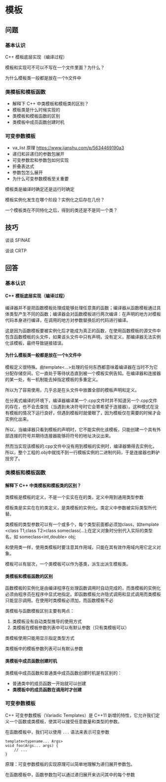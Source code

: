 # 模板

## 问题

### 基本认识

C++ 模板底层实现（编译过程）

模板和实现可不可以不写在一个文件里面？为什么？

为什么模板类一般都是放在一个h文件中

### 类模板和模板函数

* 解释下 C++ 中类模板和模板类的区别？
* 模板类是什么时候实现的
* 类模板和模板函数的区别
* 类模板中成员函数创建时机

### 可变参数模板

* va_list 原理 <https://www.jianshu.com/p/5634469190a3>
* 递归和非递归的参数包展开
* 可变参数宏和参数包如何实现
* 折叠表达式
* 参数包怎么展开
* 为什么可变参数模板至关重要

 模板类是编译时确定还是运行时确定

模板实例化发生在哪个阶段？实例化之后存在几份？

   一个模板类在不同特化之后，得到的类还是不是同一个类？

## 技巧

谈谈 SFINAE

谈谈 CRTP

## 回答

### 基本认识

#### C++ 模板底层实现（编译过程）

编译器并不是把函数模板处理成能够处理任意类的函数；编译器从函数模板通过具体类型产生不同的函数；编译器会对函数模板进行两次编译：在声明的地方对模板代码本身进行编译，在调用的地方对参数替换后的代码进行编译。



这是因为函数模板要被实例化后才能成为真正的函数，在使用函数模板的源文件中包含函数模板的头文件，如果该头文件中只有声明，没有定义，那编译器无法实例化该模板，最终导致链接错误。



#### 为什么模板类一般都是放在一个h文件中

模板定义很特殊。由template<…>处理的任何东西都意味着编译器在当时不为它分配存储空间，它一直处于等待状态直到被一个模板实例告知。在编译器和连接器的某一处，有一机制能去掉指定模板的多重定义。

所以为了容易使用，几乎总是在头文件中放置全部的模板声明和定义。

在分离式编译的环境下，编译器编译某一个.cpp文件时并不知道另一个.cpp文件的存在，也不会去查找（当遇到未决符号时它会寄希望于连接器）。这种模式在没有模板的情况下运行良好，但遇到模板时就傻眼了，因为模板仅在需要的时候才会实例化出来。

所以，当编译器只看到模板的声明时，它不能实例化该模板，只能创建一个具有外部连接的符号并期待连接器能够将符号的地址决议出来。

然而当实现该模板的.cpp文件中没有用到模板的实例时，编译器懒得去实例化，所以，整个工程的.obj中就找不到一行模板实例的二进制代码，于是连接器也黔驴技穷了。

### 类模板和模板函数

#### 解释下 C++ 中类模板和模板类的区别？

类模板是模板的定义，不是一个实实在在的类，定义中用到通用类型参数

模板类是实实在在的类定义，是类模板的实例化。类定义中参数被实际类型所代替。

类模板的类型参数可以有一个或多个，每个类型前面都必须加class，如template <class T1,class T2>class someclass{…};在定义对象时分别代入实际的类型名，如  someclass<int,double> obj;

和使用类一样，使用类模板时要注意其作用域，只能在其有效作用域内用它定义对象。

模板可以有层次，一个类模板可以作为基类，派生出派生模板类。

#### 类模板和模板函数的区别

函数模板的实例化是由编译程序在处理函数调用时自动完成的，而类模板的实例化必须由程序员在程序中显式地指定。即函数模板允许隐式调用和显式调用而类模板只能显示调用。在使用时类模板必须加，而函数模板不必

类模板与函数模板区别主要有两点：

1. 类模板没有自动类型推导的使用方式
2. 类模板在模板参数列表中可以有默认参数（只有类模板可以）

类模板使用只能用显示指定类型方式

类模板中的模板参数列表可以有默认参数

#### 类模板中成员函数创建时机

类模板中成员函数和普通类中成员函数创建时机是有区别的：

* 普通类中的成员函数一开始就可以创建
* **类模板中的成员函数在调用时才创建**



### 可变参数模板

C++ 可变参数模板（Variadic Templates）是 C++11 新增的特性，它允许我们定义一个函数或类模板，使其可以接受任意数量和类型的参数。

在函数模板中，我们可以使用 `...` 语法来表示可变参数

```
template<typename... Args>
void foo(Args... args) {
    // ...
}
```

原理：可变参数模板的实现原理可以简单地理解为递归展开参数包。

在函数模板中，函数参数包可以通过递归展开来访问其中的每个参数
